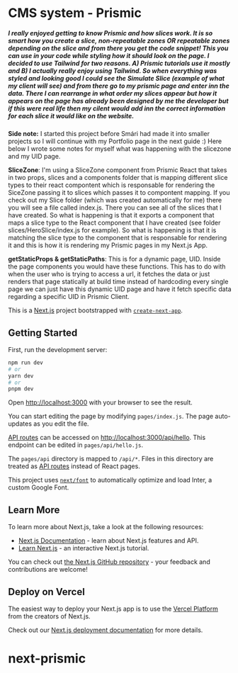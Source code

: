 # CMS system - Prismic
##### I really enjoyed getting to know Prismic and how slices work. It is so smart how you create a slice, non-repeatable zones OR repeatable zones depending on the slice and from there you get the code snippet! This you can use in your code while styling how it should look on the page. I decided to use **Tailwind** for two reasons. A) Prismic tutorials use it mostly and B) I actually really enjoy using Tailwind. So when everything was styled and looking good I could see the Simulate Slice (example of what my client will see) and from there go to my prismic page and enter inn the data. There I can rearrange in what order my slices appear but how it appears on the page has already been designed by me the developer but if this were real life then my cilent would add inn the correct information for each slice it would like on the website. 

**Side note:** I started this project before Smári had made it into smaller projects so I will continue with my Portfolio page in the next guide :) Here below I wrote some notes for myself what was happening with the slicezone and my UID page.


**SliceZone**: I'm using a SliceZone component from Prismic React that takes in two props, slices and a components folder that is mapping different slice types to their react compontent which is responsable for rendering the SiceZone passing it to slices which passes it to compontent mapping. If you check out my Slice folder (which was created automatically for me) there you will see a file called index.js. There you can see all of the slices that I have created. So what is happening is that it exports a component that maps a slice type to the React component that I have created (see folder slices/HeroSlice/index.js for example). So what is happening is that it is matching the slice type to the component that is responsable for rendering it and this is how it is rendering my Prismic pages in my Next.js App.

**getStaticProps & getStaticPaths**: This is for a dynamic page, UID. Inside the page components you would have these functions. This has to do with when the user who is trying to access a url, it fetches the data or just renders that page statically at build time instead of hardcoding every single page we can just have this dynamic UID page and have it fetch specific data regarding a specific UID in Prismic Client.


This is a [Next.js](https://nextjs.org/) project bootstrapped with [`create-next-app`](https://github.com/vercel/next.js/tree/canary/packages/create-next-app).

## Getting Started

First, run the development server:

```bash
npm run dev
# or
yarn dev
# or
pnpm dev
```

Open [http://localhost:3000](http://localhost:3000) with your browser to see the result.

You can start editing the page by modifying `pages/index.js`. The page auto-updates as you edit the file.

[API routes](https://nextjs.org/docs/api-routes/introduction) can be accessed on [http://localhost:3000/api/hello](http://localhost:3000/api/hello). This endpoint can be edited in `pages/api/hello.js`.

The `pages/api` directory is mapped to `/api/*`. Files in this directory are treated as [API routes](https://nextjs.org/docs/api-routes/introduction) instead of React pages.

This project uses [`next/font`](https://nextjs.org/docs/basic-features/font-optimization) to automatically optimize and load Inter, a custom Google Font.

## Learn More

To learn more about Next.js, take a look at the following resources:

- [Next.js Documentation](https://nextjs.org/docs) - learn about Next.js features and API.
- [Learn Next.js](https://nextjs.org/learn) - an interactive Next.js tutorial.

You can check out [the Next.js GitHub repository](https://github.com/vercel/next.js/) - your feedback and contributions are welcome!

## Deploy on Vercel

The easiest way to deploy your Next.js app is to use the [Vercel Platform](https://vercel.com/new?utm_medium=default-template&filter=next.js&utm_source=create-next-app&utm_campaign=create-next-app-readme) from the creators of Next.js.

Check out our [Next.js deployment documentation](https://nextjs.org/docs/deployment) for more details.
# next-prismic
